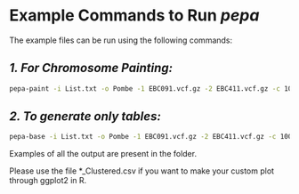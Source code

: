 # **Example Commands to Run *pepa***

The example files can be run using the following commands:

## *1. For Chromosome Painting:*
```bash
pepa-paint -i List.txt -o Pombe -1 EBC091.vcf.gz -2 EBC411.vcf.gz -c 100 -A Annotation.anno -C 1
```
## *2. To generate only tables:*
```bash
pepa-base -i List.txt -o Pombe -1 EBC091.vcf.gz -2 EBC411.vcf.gz -c 100
```

Examples of all the output are present in the folder.

Please use the file *_Clustered.csv if you want to make your custom plot through ggplot2 in R.
